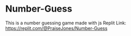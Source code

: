 # Number-Guess
This is a number guessing  game made with js
Replit Link: https://replit.com/@PraiseJones/Number-Guess
